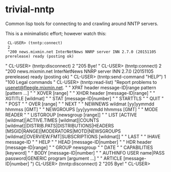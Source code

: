 # trivial-nntp
Common lisp tools for connecting to and crawling around NNTP servers.

This is a minimalistic effort; however watch this:
    
     CL-USER> (tnntp:connect)
     2
     "200 news.mixmin.net InterNetNews NNRP server INN 2.7.0 (20151105 prerelease) ready (posting ok)"
     CL-USER> (tnntp:disconnect)
     2
     "205 Bye!"
     CL-USER> (tnntp:connect)
     2
     "200 news.mixmin.net InterNetNews NNRP server INN 2.7.0 (20151105 prerelease) ready (posting ok)"
     CL-USER> (tnntp:send-command "HELP")
     1
     "100 Legal commands"
     CL-USER> (tnntp:read-list)
     "Report problems to <usenet@fleegle.mixmin.net>."
     "  XPAT header message-ID|range pattern [pattern ...]" "  XOVER [range]"
     "  XHDR header [message-ID|range]" "  XGTITLE [wildmat]"
     "  STAT [message-ID|number]" "  STARTTLS" "  QUIT" "  POST"
     "  OVER [range]" "  NEXT" "  NEWNEWS wildmat [yy]yymmdd hhmmss [GMT]"
     "  NEWGROUPS [yy]yymmdd hhmmss [GMT]" "  MODE READER"
     "  LISTGROUP [newsgroup [range]]"
     "  LIST [ACTIVE [wildmat]|ACTIVE.TIMES [wildmat]|COUNTS [wildmat]|DISTRIB.PATS|DISTRIBUTIONS|HEADERS [MSGID|RANGE]|MODERATORS|MOTD|NEWSGROUPS [wildmat]|OVERVIEW.FMT|SUBSCRIPTIONS [wildmat]]"
     "  LAST" "  IHAVE message-ID" "  HELP" "  HEAD [message-ID|number]"
     "  HDR header [message-ID|range]" "  GROUP newsgroup" "  DATE"
     "  CAPABILITIES [keyword]" "  BODY [message-ID|number]"
     "  AUTHINFO USER name|PASS password|GENERIC program [argument ...]"
     "  ARTICLE [message-ID|number]")
     CL-USER> (tnntp:disconnect)
    2
    "205 Bye!"
    CL-USER>
